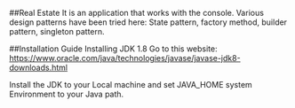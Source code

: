 ##Real Estate
It is an application that works with the console.
Various design patterns have been tried here: State pattern, factory method, builder pattern, singleton pattern.

##Installation Guide
Installing JDK 1.8 Go to this website: https://www.oracle.com/java/technologies/javase/javase-jdk8-downloads.html

Install the JDK to your Local machine and set JAVA_HOME system Environment to your Java path.